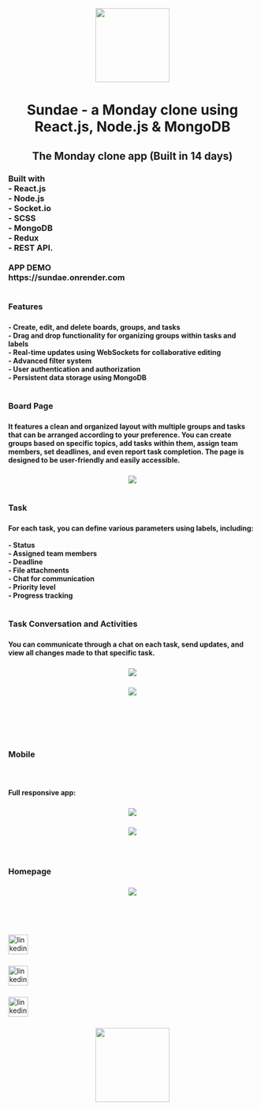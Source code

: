 <div align="center">
  <img height="150" src="https://cdn.discordapp.com/attachments/1304034205298327573/1307360144027418684/logo.png?ex=6764de43&is=67638cc3&hm=de3c9ed23aaf5276b9f2e7961d0a189db189fc25d34c1d319e7a87c4046a77aa&"  />
</div>

###

<h1 align="center">Sundae - a Monday clone using React.js, Node.js & MongoDB</h1>

###

<h2 align="center">The Monday clone app (Built in 14 days)</h2>

###

<h3 align="left">Built with <br>- React.js<br>- Node.js <br>- Socket.io<br>- SCSS<br>- MongoDB <br>- Redux <br>- REST API.<br><br>APP DEMO  <br>https://sundae.onrender.com</h3>

###

<h1 align="left"></h1>

###

<h3 align="left">Features</h3>

###

<h4 align="left">- Create, edit, and delete boards, groups, and tasks<br>- Drag and drop functionality for organizing groups within tasks and labels<br>- Real-time updates using WebSockets for collaborative editing<br>- Advanced filter system<br>- User authentication and authorization<br>- Persistent data storage using MongoDB</h4>

###

<h1 align="left"></h1>

###

<h3 align="left">Board Page</h3>

###

<h4 align="left">It features a clean and organized layout with multiple groups and tasks that can be arranged according to your preference. You can create groups based on specific topics, add tasks within them, assign team members, set deadlines, and even report task completion. The page is designed to be user-friendly and easily accessible.</h4>

###

<div align="center">
  <img height="" src="https://res.cloudinary.com/drj1liym1/image/upload/v1734614738/oxrtcbdkfmlaoq6jmf6i.png"  />
</div>

###

<h1 align="left"></h1>

###

<h3 align="left">Task</h3>

###

<h4 align="left">For each task, you can define various parameters using labels, including:<br><br>- Status<br>- Assigned team members<br>- Deadline<br>- File attachments<br>- Chat for communication<br>- Priority level<br>- Progress tracking</h4>

###

<h1 align="left"></h1>

###

<h3 align="left">Task Conversation and Activities</h3>

###

<h4 align="left">You can communicate through a chat on each task, send updates, and view all changes made to that specific task.</h4>

###

<div align="center">
  <img height="" src="https://res.cloudinary.com/drj1liym1/image/upload/v1734614972/kobwudspjoa9vd5hnuxa.png"  />
</div>

###

<div align="center">
  <img height="" src="https://res.cloudinary.com/drj1liym1/image/upload/v1734614969/hggaxpp0vbwbwtdxwrig.png"  />
</div>

###

<br clear="both">

<h2 align="center"></h2>

###

<br clear="both">

<h3 align="left">Mobile</h3>

###

<br clear="both">

<h4 align="left">Full responsive app:</h4>

###

<div align="center">
  <img height="" src="https://res.cloudinary.com/drj1liym1/image/upload/v1734616687/tji3oni5gu3ktm2yybuk.png"  />
</div>

###

<div align="center">
  <img height="" src="https://res.cloudinary.com/drj1liym1/image/upload/v1734616685/rqmh7oneihoy5hhwv6qu.png"  />
</div>

###

<br clear="both">

<h3 align="left">Homepage</h3>

###

<div align="center">
  <img height="" src="https://res.cloudinary.com/drj1liym1/image/upload/v1734616895/yl8usdaa8cghzavxb6cf.png"  />
</div>

###

<br clear="both">

<h1 align="center"></h1>

###

<div align="left">
  <a href="https://www.linkedin.com/in/zohar-yevelkin-2a836933b/" target="_blank">
    <img src="https://img.shields.io/static/v1?message=LinkedIn&logo=linkedin&label=Zohar&color=0077B5&logoColor=white&labelColor=&style=for-the-badge" height="40" alt="linkedin logo"  />
  </a>
</div>

###

<div align="left">
  <a href="https://www.linkedin.com/in/daniel-galilove-5a27a8320/" target="_blank">
    <img src="https://img.shields.io/static/v1?message=LinkedIn&logo=linkedin&label=Daniel&color=0077B5&logoColor=white&labelColor=&style=for-the-badge" height="40" alt="linkedin logo"  />
  </a>
</div>

###

<div align="left">
  <a href="https://www.linkedin.com/in/avi-museri/" target="_blank">
    <img src="https://img.shields.io/static/v1?message=LinkedIn&logo=linkedin&label=Avi&color=0077B5&logoColor=white&labelColor=&style=for-the-badge" height="40" alt="linkedin logo"  />
  </a>
</div>

###

<div align="center">
  <img height="150" src="https://cdn.discordapp.com/attachments/1304034205298327573/1307360144027418684/logo.png?ex=6764de43&is=67638cc3&hm=de3c9ed23aaf5276b9f2e7961d0a189db189fc25d34c1d319e7a87c4046a77aa&"  />
</div>

###
